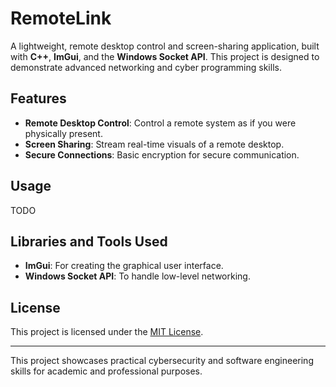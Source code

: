 # RemoteLink

A lightweight, remote desktop control and screen-sharing application, built with **C++**, **ImGui**, and the **Windows Socket API**. This project is designed to demonstrate advanced networking and cyber programming skills.

## Features

- **Remote Desktop Control**: Control a remote system as if you were physically present.
- **Screen Sharing**: Stream real-time visuals of a remote desktop.
- **Secure Connections**: Basic encryption for secure communication.

## Usage

TODO

## Libraries and Tools Used

- **ImGui**: For creating the graphical user interface.
- **Windows Socket API**: To handle low-level networking.

## License

This project is licensed under the [MIT License](LICENSE).

---

This project showcases practical cybersecurity and software engineering skills for academic and professional purposes.

